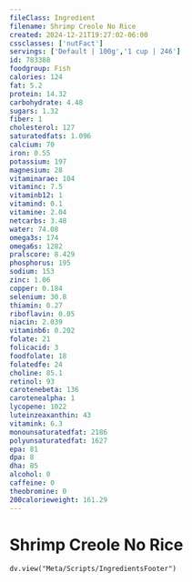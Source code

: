 ```yaml
---
fileClass: Ingredient
filename: Shrimp Creole No Rice
created: 2024-12-21T19:27:02-06:00
cssclasses: ['nutFact']
servings: ['Default | 100g','1 cup | 246']
id: 783388
foodgroup: Fish
calories: 124
fat: 5.2
protein: 14.32
carbohydrate: 4.48
sugars: 1.32
fiber: 1
cholesterol: 127
saturatedfats: 1.096
calcium: 70
iron: 0.55
potassium: 197
magnesium: 28
vitaminarae: 104
vitaminc: 7.5
vitaminb12: 1
vitamind: 0.1
vitamine: 2.04
netcarbs: 3.48
water: 74.08
omega3s: 174
omega6s: 1282
pralscore: 8.429
phosphorus: 195
sodium: 153
zinc: 1.06
copper: 0.184
selenium: 30.8
thiamin: 0.27
riboflavin: 0.05
niacin: 2.039
vitaminb6: 0.202
folate: 21
folicacid: 3
foodfolate: 18
folatedfe: 24
choline: 85.1
retinol: 93
carotenebeta: 136
carotenealpha: 1
lycopene: 1022
luteinzeaxanthin: 43
vitamink: 6.3
monounsaturatedfat: 2186
polyunsaturatedfat: 1627
epa: 81
dpa: 8
dha: 85
alcohol: 0
caffeine: 0
theobromine: 0
200calorieweight: 161.29
---
```


# Shrimp Creole No Rice

```dataviewjs
dv.view("Meta/Scripts/IngredientsFooter")
```